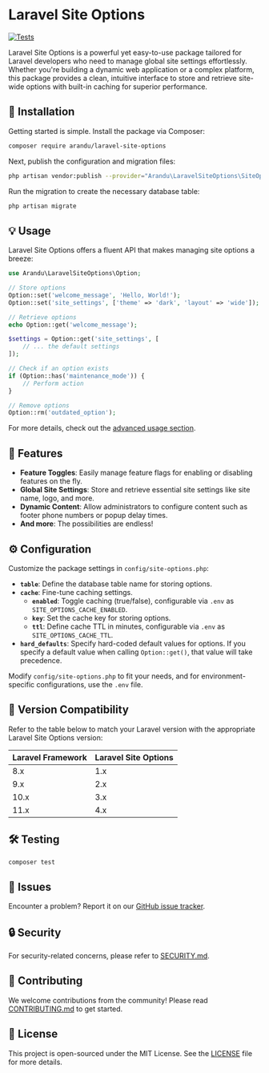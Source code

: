 # Laravel Site Options

[![Tests](https://github.com/AranduTech/laravel-site-options/actions/workflows/tests.yml/badge.svg)](https://github.com/AranduTech/laravel-site-options/actions/workflows/tests.yml)

Laravel Site Options is a powerful yet easy-to-use package tailored for Laravel developers who need to manage global site settings effortlessly. Whether you're building a dynamic web application or a complex platform, this package provides a clean, intuitive interface to store and retrieve site-wide options with built-in caching for superior performance.

## 🚀 Installation

Getting started is simple. Install the package via Composer:

```bash
composer require arandu/laravel-site-options
```

Next, publish the configuration and migration files:

```bash
php artisan vendor:publish --provider="Arandu\LaravelSiteOptions\SiteOptionsServiceProvider"
```

Run the migration to create the necessary database table:

```bash
php artisan migrate
```

## 💡 Usage

Laravel Site Options offers a fluent API that makes managing site options a breeze:

``` php
use Arandu\LaravelSiteOptions\Option;

// Store options
Option::set('welcome_message', 'Hello, World!');
Option::set('site_settings', ['theme' => 'dark', 'layout' => 'wide']);

// Retrieve options
echo Option::get('welcome_message');

$settings = Option::get('site_settings', [
    // ... the default settings
]);

// Check if an option exists
if (Option::has('maintenance_mode')) {
    // Perform action
}

// Remove options
Option::rm('outdated_option');
```

For more details, check out the [advanced usage section](.docs/advanced.md).

## 🌟 Features

- **Feature Toggles**: Easily manage feature flags for enabling or disabling features on the fly.
- **Global Site Settings**: Store and retrieve essential site settings like site name, logo, and more.
- **Dynamic Content**: Allow administrators to configure content such as footer phone numbers or popup delay times.
- **And more**: The possibilities are endless!

## ⚙️ Configuration

Customize the package settings in `config/site-options.php`:

- **`table`**: Define the database table name for storing options.
- **`cache`**: Fine-tune caching settings.
  - **`enabled`**: Toggle caching (true/false), configurable via `.env` as `SITE_OPTIONS_CACHE_ENABLED`.
  - **`key`**: Set the cache key for storing options.
  - **`ttl`**: Define cache TTL in minutes, configurable via `.env` as `SITE_OPTIONS_CACHE_TTL`.
- **`hard_defaults`**: Specify hard-coded default values for options. If you specify a default value when calling `Option::get()`, that value will take precedence.

Modify `config/site-options.php` to fit your needs, and for environment-specific configurations, use the `.env` file.

## 🔄 Version Compatibility

Refer to the table below to match your Laravel version with the appropriate Laravel Site Options version:

| Laravel Framework | Laravel Site Options |
| ----------------- | -------------------- |
| 8.x               | 1.x                  |
| 9.x               | 2.x                  |
| 10.x              | 3.x                  |
| 11.x              | 4.x                  |

## 🛠️ Testing

``` bash
composer test
```

## 🚨 Issues

Encounter a problem? Report it on our [GitHub issue tracker](https://github.com/AranduTech/laravel-site-options/issues).

## 🔒 Security

For security-related concerns, please refer to [SECURITY.md](SECURITY.md).

## 🤝 Contributing

We welcome contributions from the community! Please read [CONTRIBUTING.md](CONTRIBUTING.md) to get started.

## 📜 License

This project is open-sourced under the MIT License. See the [LICENSE](LICENSE.md) file for more details.
